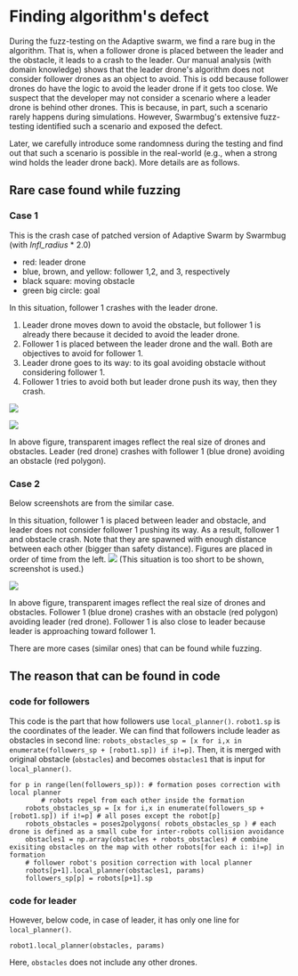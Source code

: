 # Finding algorithm's defect
During the fuzz-testing on the Adaptive swarm, we find a rare bug in the algorithm.
That is, when a follower drone is placed between the leader and the obstacle, it leads to a crash to the leader. Our manual analysis (with domain knowledge) shows that the leader drone's algorithm does not consider follower drones as an object to avoid. This is odd because follower drones do have the logic to avoid the leader drone if it gets too close.
We suspect that the developer may not consider a scenario where a leader drone is behind other drones. This is because, in part, such a scenario rarely happens during simulations. However, Swarmbug's extensive fuzz-testing identified such a scenario and exposed the defect.

Later, we carefully introduce some randomness during the testing and find out that such a scenario is possible in the real-world (e.g., when a strong wind holds the leader drone back).
More details are as follows.

## Rare case found while fuzzing
### Case 1
This is the crash case of patched version of Adaptive Swarm by Swarmbug (with *Infl_radius* * 2.0)

- red: leader drone
- blue, brown, and yellow: follower 1,2, and 3, respectively
- black square: moving obstacle
- green big circle: goal

In this situation, follower 1 crashes with the leader drone. 
1. Leader drone moves down to avoid the obstacle, but follower 1 is already there because it decided to avoid the leader drone.
2. Follower 1 is placed between the leader drone and the wall. Both are objectives to avoid for follower 1.
3. Leader drone goes to its way: to its goal avoiding obstacle without considering follower 1.
4. Follower 1 tries to avoid both but leader drone push its way, then they crash.

![](https://github.com/swarmbug/swarmbug/blob/main/Finding_algorithms_defect/video/case1/case_1.gif)

![](https://github.com/swarmbug/swarmbug/blob/main/Finding_algorithms_defect/video/case1/sc_1.png)

In above figure, transparent images reflect the real size of drones and obstacles.
Leader (red drone) crashes with follower 1 (blue drone) avoiding an obstacle (red polygon).


### Case 2
Below screenshots are from the similar case.

In this situation, follower 1 is placed between leader and obstacle, and leader does not consider follower 1 pushing its way. As a result, follower 1 and obstacle crash.
Note that they are spawned with enough distance between each other (bigger than safety distance).
Figures are placed in order of time from the left.
![](https://github.com/swarmbug/swarmbug/blob/main/Finding_algorithms_defect/video/case2/combined.png)
(This situation is too short to be shown, screenshot is used.)

![](https://github.com/swarmbug/swarmbug/blob/main/Finding_algorithms_defect/video/case2/sc_2.png)

In above figure, transparent images reflect the real size of drones and obstacles. Follower 1 (blue drone) crashes with an obstacle (red polygon) avoiding leader (red drone). Follower 1 is also close to leader because leader is approaching toward follower 1.

There are more cases (similar ones) that can be found while fuzzing.

## The reason that can be found in code

### code for followers
This code is the part that how followers use ```local_planner()```.
```robot1.sp``` is the coordinates of the leader.
We can find that followers include leader as obstacles in second line: ```robots_obstacles_sp = [x for i,x in enumerate(followers_sp + [robot1.sp]) if i!=p]```.
Then, it is merged with original obstacle (```obstacles```) and becomes ```obstacles1``` that is input for ```local_planner()```.
```python=
for p in range(len(followers_sp)): # formation poses correction with local planner
        # robots repel from each other inside the formation
    robots_obstacles_sp = [x for i,x in enumerate(followers_sp + [robot1.sp]) if i!=p] # all poses except the robot[p]
    robots_obstacles = poses2polygons( robots_obstacles_sp ) # each drone is defined as a small cube for inter-robots collision avoidance
    obstacles1 = np.array(obstacles + robots_obstacles) # combine exisiting obstacles on the map with other robots[for each i: i!=p] in formation
    # follower robot's position correction with local planner
    robots[p+1].local_planner(obstacles1, params)
    followers_sp[p] = robots[p+1].sp
```

### code for leader
However, below code, in case of leader, it has only one line for ```local_planner()```.
```python=
robot1.local_planner(obstacles, params)
```
Here, ```obstacles``` does not include any other drones.
